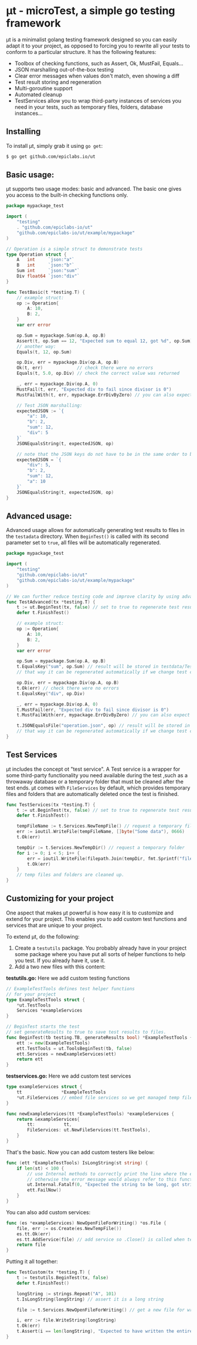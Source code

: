 # &micro;t - microTest, a simple go testing framework

&micro;t is a minimalist golang testing framework designed so you can easily adapt it to your project, as opposed to forcing you to rewrite all your tests to conform to a particular structure. It has the following features:

* Toolbox of checking functions, such as Assert, Ok, MustFail, Equals...
* JSON marshalling out-of-the-box testing
* Clear error messages when values don't match, even showing a diff
* Test result storing and regeneration
* Multi-goroutine support
* Automated cleanup
* TestServices allow you to wrap third-party instances of services you need in your tests, such as temporary files, folders, database instances...

## Installing

To install &micro;t, simply grab it using `go get`:

```sh
$ go get github.com/epiclabs.io/ut
```

## Basic usage:

&micro;t supports two usage modes: basic and advanced. The basic one gives you access to the built-in checking functions only.

```go
package mypackage_test

import (
	"testing"
	. "github.com/epiclabs-io/ut"
	"github.com/epiclabs-io/ut/example/mypackage"
)

// Operation is a simple struct to demonstrate tests
type Operation struct {
	A   int     `json:"a"`
	B   int     `json:"b"`
	Sum int     `json:"sum"`
	Div float64 `json:"div"`
}

func TestBasic(t *testing.T) {
	// example struct:
	op := Operation{
		A: 10,
		B: 2,
	}
	var err error

	op.Sum = mypackage.Sum(op.A, op.B)
	Assert(t, op.Sum == 12, "Expected sum to equal 12, got %d", op.Sum)
	// another way:
	Equals(t, 12, op.Sum)

	op.Div, err = mypackage.Div(op.A, op.B)
	Ok(t, err)             // check there were no errors
	Equals(t, 5.0, op.Div) // check the correct value was returned

	_, err = mypackage.Div(op.A, 0)
	MustFail(t, err, "Expected div to fail since divisor is 0")
	MustFailWith(t, err, mypackage.ErrDivByZero) // you can also expect a specific error

	// Test JSON marshalling:
	expectedJSON := `{
		"a": 10,
		"b": 2,
		"sum": 12,
		"div": 5
	}`
	JSONEqualsString(t, expectedJSON, op)

	// note that the JSON keys do not have to be in the same order to be considered equal:
	expectedJSON = `{
		"div": 5,
		"b": 2,
		"sum": 12,
		"a": 10
	}`
	JSONEqualsString(t, expectedJSON, op)
}
```

## Advanced usage:

Advanced usage allows for automatically generating test results to files in the `testadata` directory. When `BeginTest()` is called with its second parameter set to `true`, all files will be automatically regenerated.

```go
package mypackage_test

import (
	"testing"
	"github.com/epiclabs-io/ut"
	"github.com/epiclabs-io/ut/example/mypackage"
)

// We can further reduce testing code and improve clarity by using advanced mode:
func TestAdvanced(tx *testing.T) {
	t := ut.BeginTest(tx, false) // set to true to regenerate test results
	defer t.FinishTest()

	// example struct:
	op := Operation{
		A: 10,
		B: 2,
	}
	var err error

	op.Sum = mypackage.Sum(op.A, op.B)
	t.EqualsKey("sum", op.Sum) // result will be stored in testdata/TestAdvanced/results.json, under the "sum" key.
	// that way it can be regenerated automatically if we change test cases or the behavior of the tested function

	op.Div, err = mypackage.Div(op.A, op.B)
	t.Ok(err) // check there were no errors
	t.EqualsKey("div", op.Div)

	_, err = mypackage.Div(op.A, 0)
	t.MustFail(err, "Expected div to fail since divisor is 0")
	t.MustFailWith(err, mypackage.ErrDivByZero) // you can also expect a specific error

	t.JSONEqualsFile("operation.json", op) // result will be stored in testdata/TestAdvanced/operation.json
	// that way it can be regenerated automatically if we change test cases or the behavior of the tested function
}
```

## Test Services

&micro;t includes the concept ot "test service". A Test service is a wrapper for some third-party functionality you need available during the test ,such as a throwaway database or a temporary folder that must be cleaned after the test ends. &micro;t comes with `FileServices` by default, which provides temporary files and folders that are automatically deleted once the test is finished.

```go
func TestServices(tx *testing.T) {
	t := ut.BeginTest(tx, false) // set to true to regenerate test results
	defer t.FinishTest()

	tempFileName := t.Services.NewTempFile() // request a temporary file
	err := ioutil.WriteFile(tempFileName, []byte("Some data"), 0666)
	t.Ok(err)

	tempDir := t.Services.NewTempDir() // request a temporary folder
	for i := 0; i < 5; i++ {
		err = ioutil.WriteFile(filepath.Join(tempDir, fmt.Sprintf("file-%d.txt", i)), []byte("some data!"), 0666)
		t.Ok(err)
	}
	// temp files and folders are cleaned up.
}
```

## Customizing for your project

One aspect that makes &micro;t powerful is how easy it is to customize and extend for your project. This enables you to add custom test functions and services that are unique to your project.

To extend &micro;t, do the following:

1. Create a `testutils` package. You probably already have in your project some package where you have put all sorts of helper functions to help you test. If you already have it, use it.
2. Add a two new files with this content:

**testutils.go:** Here we add custom testing functions
```go
// ExampleTestTools defines test helper functions
// for your project
type ExampleTestTools struct {
	*ut.TestTools
	Services *exampleServices
}

// BeginTest starts the test
// set generateResults to true to save test results to files.
func BeginTest(tb testing.TB, generateResults bool) *ExampleTestTools {
	ett := new(ExampleTestTools)
	ett.TestTools = ut.ToolsBeginTest(tb, false)
	ett.Services = newExampleServices(ett)
	return ett
}
```
**testservices.go:** Here we add custom test services
```go
type exampleServices struct {
	tt               *ExampleTestTools
	*ut.FileServices // embed file services so we get managed temp files and folders
}

func newExampleServices(tt *ExampleTestTools) *exampleServices {
	return &exampleServices{
		tt:           tt,
		FileServices: ut.NewFileServices(tt.TestTools),
	}
}
```
That's the basic. Now you can add custom testers like below:
```go
func (ett *ExampleTestTools) IsLongString(st string) {
	if len(st) < 100 {
		// use Internal methods to correctly print the line where the error took place,
		// otherwise the error message would always refer to this function, not very useful.
		ut.Internal.Fatalf(0, "Expected the string to be long, got string of length=%d", len(st))
		ett.FailNow()
	}
}
```

You can also add custom services:
```go
func (es *exampleServices) NewOpenFileForWriting() *os.File {
	file, err := os.Create(es.NewTempFile())
	es.tt.Ok(err)
	es.tt.AddService(file) // add service so .Close() is called when test ends.
	return file
}
```

Putting it all together:
```go
func TestCustom(tx *testing.T) {
	t := testutils.BeginTest(tx, false)
	defer t.FinishTest()

	longString := strings.Repeat("A", 101)
	t.IsLongString(longString) // assert it is a long string

	file := t.Services.NewOpenFileForWriting() // get a new file for writing stuff

	i, err := file.WriteString(longString)
	t.Ok(err)
	t.Assert(i == len(longString), "Expected to have written the entire string")
}
```
